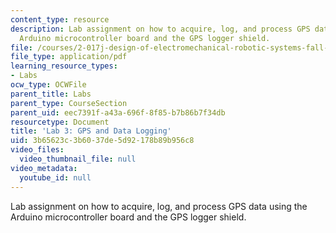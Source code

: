 ```yaml
---
content_type: resource
description: Lab assignment on how to acquire, log, and process GPS data using the
  Arduino microcontroller board and the GPS logger shield.
file: /courses/2-017j-design-of-electromechanical-robotic-systems-fall-2009/3b65623c3b6037de5d92178b89b956c8_MIT2_017JF09_lab3.pdf
file_type: application/pdf
learning_resource_types:
- Labs
ocw_type: OCWFile
parent_title: Labs
parent_type: CourseSection
parent_uid: eec7391f-a43a-696f-8f85-b7b86b7f34db
resourcetype: Document
title: 'Lab 3: GPS and Data Logging'
uid: 3b65623c-3b60-37de-5d92-178b89b956c8
video_files:
  video_thumbnail_file: null
video_metadata:
  youtube_id: null
---
```

Lab assignment on how to acquire, log, and process GPS data using the Arduino microcontroller board and the GPS logger shield.

